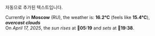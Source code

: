 
자동으로 추가된 텍스트입니다.

<!--START_SECTION:weather:moscow-->
Currently in **Moscow** (RU), the weather is: **16.2°C** (feels like **15.4°C**), ***overcast clouds***<br/>
On *April 17, 2025*, the *sun rises* at 🌅**05:19** and *sets* at 🌇**19:38**.
<!--END_SECTION:weather-->
